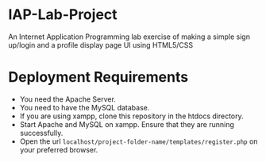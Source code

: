 # IAP-Lab-Project
An Internet Application Programming lab exercise of making a simple sign up/login and a profile display page UI using HTML5/CSS

# Deployment Requirements
* You need the Apache Server.
* You need to have the MySQL database.
* If you are using xampp, clone this repository in the htdocs directory.
* Start Apache and MySQL on xampp. Ensure that they are running successfully.
* Open the url `localhost/project-folder-name/templates/register.php` on your preferred browser.
